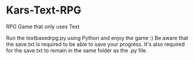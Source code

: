 # Kars-Text-RPG
RPG Game that only uses Text

Run the textbasedrpg.py using Python and enjoy the game :)
Be aware that the save.txt is required to be able to save your progress.
It's also required for the save.txt to remain in the same folder as the .py file.
